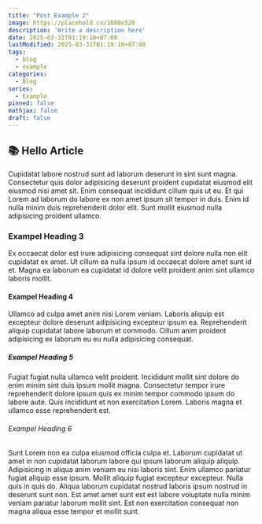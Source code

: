 ```yaml
---
title: "Post Example 2"
image: https://placehold.co/1080x520
description: 'Write a description here'
date: 2025-03-31T01:19:10+07:00
lastModified: 2025-03-31T01:19:10+07:00
tags:
  - blog
  - example
categories:
  - Blog
series:
  - Example
pinned: false
mathjax: false
draft: false
---
```


## 📚 Hello Article 
Cupidatat labore nostrud sunt ad laborum deserunt in sint sunt magna. Consectetur quis dolor adipisicing deserunt proident cupidatat eiusmod elit eiusmod nisi amet sit. Enim consequat incididunt cillum quis ut eu. Et qui Lorem ad laborum do labore ex non amet ipsum sit tempor in duis. Enim id nulla minim duis reprehenderit dolor elit. Sunt mollit eiusmod nulla adipisicing proident ullamco.

### Exampel Heading 3
Ex occaecat dolor est irure adipisicing consequat sint dolore nulla non elit cupidatat ex amet. Ut cillum ea nulla ipsum id occaecat dolore amet sunt id et. Magna ea laborum ea cupidatat id dolore velit proident anim sint ullamco laboris mollit.

#### Exampel Heading 4
Ullamco ad culpa amet anim nisi Lorem veniam. Laboris aliquip est excepteur dolore deserunt adipisicing excepteur ipsum ea. Reprehenderit aliquip cupidatat labore laborum et commodo. Cillum anim proident adipisicing ex laborum eu eu nulla adipisicing consequat.

##### Exampel Heading 5
Fugiat fugiat nulla ullamco velit proident. Incididunt mollit sint dolore do enim minim sint duis ipsum mollit magna. Consectetur tempor irure reprehenderit dolore ipsum quis ex minim tempor commodo ipsum do labore aute. Quis incididunt et non exercitation Lorem. Laboris magna et ullamco esse reprehenderit est.

###### Exampel Heading 6
Sunt Lorem non ea culpa eiusmod officia culpa et. Laborum cupidatat ut amet in non cupidatat laborum labore qui ipsum laborum aliquip aliquip. Adipisicing in aliqua anim veniam eu nisi laboris sint. Enim ullamco pariatur fugiat aliquip esse ipsum.
Mollit aliquip fugiat excepteur excepteur. Nulla quis in quis do. Aliqua laborum cupidatat nostrud laboris ipsum nostrud in deserunt sunt non. Est amet amet sunt est est labore voluptate nulla minim veniam pariatur laborum mollit sint. Est non exercitation consequat non magna aliqua esse tempor et mollit sunt.